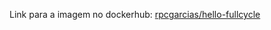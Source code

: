 Link para a imagem no dockerhub: [rpcgarcias/hello-fullcycle](https://hub.docker.com/repository/docker/rpcgarcias/hello-fullcycle/general)